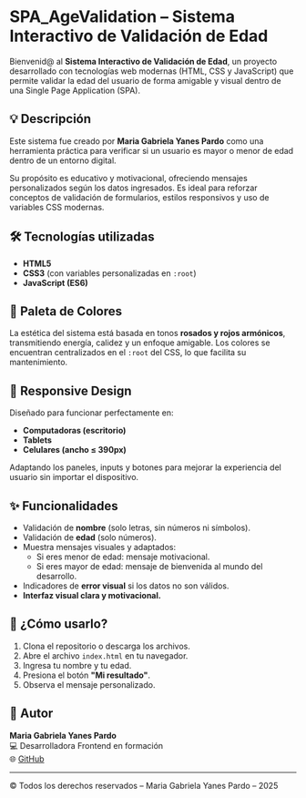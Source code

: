 # SPA_AgeValidation – Sistema Interactivo de Validación de Edad

Bienvenid@ al **Sistema Interactivo de Validación de Edad**, un proyecto desarrollado con tecnologías web modernas (HTML, CSS y JavaScript) que permite validar la edad del usuario de forma amigable y visual dentro de una Single Page Application (SPA).

## 💡 Descripción

Este sistema fue creado por **Maria Gabriela Yanes Pardo** como una herramienta práctica para verificar si un usuario es mayor o menor de edad dentro de un entorno digital.

Su propósito es educativo y motivacional, ofreciendo mensajes personalizados según los datos ingresados. Es ideal para reforzar conceptos de validación de formularios, estilos responsivos y uso de variables CSS modernas.

## 🛠️ Tecnologías utilizadas

- **HTML5**
- **CSS3** (con variables personalizadas en `:root`)
- **JavaScript (ES6)**

## 🎨 Paleta de Colores

La estética del sistema está basada en tonos **rosados y rojos armónicos**, transmitiendo energía, calidez y un enfoque amigable. Los colores se encuentran centralizados en el `:root` del CSS, lo que facilita su mantenimiento.

## 📱 Responsive Design

Diseñado para funcionar perfectamente en:

- **Computadoras (escritorio)**
- **Tablets**
- **Celulares (ancho ≤ 390px)**

Adaptando los paneles, inputs y botones para mejorar la experiencia del usuario sin importar el dispositivo.

## ✨ Funcionalidades

- Validación de **nombre** (solo letras, sin números ni símbolos).
- Validación de **edad** (solo números).
- Muestra mensajes visuales y adaptados:
  - Si eres menor de edad: mensaje motivacional.
  - Si eres mayor de edad: mensaje de bienvenida al mundo del desarrollo.
- Indicadores de **error visual** si los datos no son válidos.
- **Interfaz visual clara y motivacional.**

## 🧪 ¿Cómo usarlo?

1. Clona el repositorio o descarga los archivos.
2. Abre el archivo `index.html` en tu navegador.
3. Ingresa tu nombre y tu edad.
4. Presiona el botón **"Mi resultado"**.
5. Observa el mensaje personalizado.

## 📌 Autor

**Maria Gabriela Yanes Pardo**  
💻 Desarrolladora Frontend en formación  
🌐 [GitHub](https://github.com/Gabrielayanesp)

---

© Todos los derechos reservados – Maria Gabriela Yanes Pardo – 2025